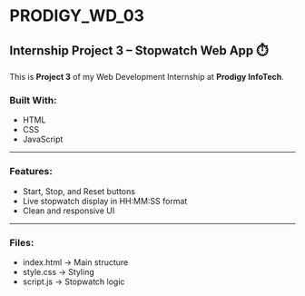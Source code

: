 # PRODIGY_WD_03

## Internship Project 3 – Stopwatch Web App ⏱️

This is **Project 3** of my Web Development Internship at **Prodigy InfoTech**.

###  Built With:
- HTML
- CSS
- JavaScript

---


###  Features:
- Start, Stop, and Reset buttons
- Live stopwatch display in HH:MM:SS format
- Clean and responsive UI

---


###  Files:
- index.html → Main structure
- style.css → Styling
- script.js → Stopwatch logic
